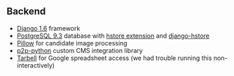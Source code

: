 ## Backend

* [Django 1.6](http://djangoproject.org) framework
* [PostgreSQL 9.3](http://www.postgresql.org/) database with [hstore extension](http://www.postgresql.org/docs/9.3/static/hstore.html) and [django-hstore](https://github.com/djangonauts/django-hstore)
* [Pillow](http://pillow.readthedocs.org/en/latest/) for candidate image processing
* [p2p-python](https://github.com/newsapps/p2p-python) custom CMS integration library
* [Tarbell](https://github.com/newsapps/flask-tarbell) for Google spreadsheet access (we had trouble running this non-interactively)
